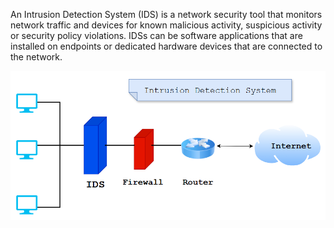 An Intrusion Detection System (IDS) is a network security tool that monitors network traffic and devices for known malicious activity, suspicious activity or security policy violations.
IDSs can be software applications that are installed on endpoints or dedicated hardware devices that are connected to the network.

<div>
  <p align="center">
  <img src="diagram1.png" width="800"> 
  </p>
</div>

